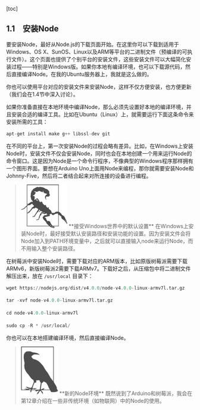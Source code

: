 [toc]

## 1.1　安装Node

要安装Node，最好从Node.js的下载页面开始。在这里你可以下载到适用于Windows、OS X、SunOS、Linux以及ARM等平台的二进制文件（预编译的可执行文件）。这个页面也提供了个别平台的安装文件，这些安装文件可以大幅简化安装过程——特别是Windows版。如果你本地有编译环境，也可以下载源代码，然后直接编译Node。在我的Ubuntu服务器上，我就是这么做的。

你也可以使用平台对应的安装文件来安装Node，这样不仅方便安装，也方便更新（我们会在1.4节中深入讨论）。

如果你准备直接在本地环境中编译Node，那么必须先设置好本地的编译环境，并且安装合适的编译工具。比如在Ubuntu（Linux）上，就需要运行下面这条命令来安装所需的工具：

```python
apt-get install make g++ libssl-dev git
```

在不同的平台上，第一次安装Node的过程会略有差异。比如，在Windows上安装Node时，安装文件不仅会安装Node，同时也会在本地创建一个用来运行Node的命令窗口。这是因为Node是一个命令行程序，不像典型的Windows程序那样拥有一个图形界面。要想在Arduino Uno上面用Node来编程，那你就需要安装Node和Johnny-Five，然后将二者结合起来对所连接的设备进行编程。

> <img class="my_markdown" src="./images/10.png" style="width:124px;  height: 117px; " width="12%"/>
> **接受Windows世界中的默认设置**
> 在Windows上安装Node时，最好接受默认安装路径和安装功能的设置。因为安装文件会将Node加入到PATH环境变量中，之后就可以直接输入node来运行Node，而不用输入整个安装路径。

在树莓派中安装Node时，需要下载对应的ARM版本，比如原版树莓派需要下载ARMv6，新版树莓派2需要下载ARMv7。下载好之后，从压缩包中将二进制文件解压出来，放在 `/usr/local` 目录下：

```python
wget https://nodejs.org/dist/v4.0.0/node-v4.0.0-linux-armv7l.tar.gz

tar -xvf node-v4.0.0-linux-armv7l.tar.gz

cd node-v4.0.0-linux-armv7l

sudo cp -R * /usr/local/
```

你也可以在本地搭建编译环境，然后直接编译Node。

> <img class="my_markdown" src="./images/11.png" style="width:99px;  height: 131px; " width="10%"/>
> **新的Node环境**
> 既然说到了Arduino和树莓派，我会在第12章介绍在一些非传统环境（如物联网）中的Node的使用。

